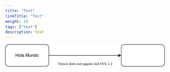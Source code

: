```yaml
---
title: "Test"
linkTitle: "Test"
weight: 10
tags: ["test"]
description: test 
---
```


![Chart](test.drawio.svg)
